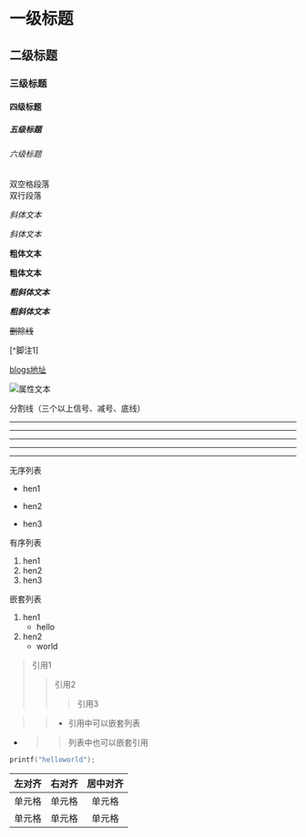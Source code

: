 # 一级标题
## 二级标题
### 三级标题
#### 四级标题
##### 五级标题
###### 六级标题

双空格段落  
双行段落

*斜体文本*

_斜体文本_

**粗体文本**

__粗体文本__

***粗斜体文本***

___粗斜体文本___

~~删除线~~

[^脚注1]

[^脚注2]:helloworld

[blogs地址](du-xiang.github.io)

![属性文本](./image/test.png)

分割线（三个以上信号、减号、底线）
***
* * *
*****
- - -
----------

无序列表
* hen1
+ hen2
- hen3

有序列表
1. hen1
2. hen2
3. hen3

嵌套列表
1. hen1
    * hello
2. hen2
    + world

>引用1
>>引用2
>>
>>>引用3

>>* 引用中可以嵌套列表
* >>列表中也可以嵌套引用

```c
printf("helloworld");
```

| 左对齐 | 右对齐 | 居中对齐 |
| :----- | ----: | :----:  |
| 单元格 | 单元格 | 单元格   |
| 单元格 | 单元格 | 单元格   |